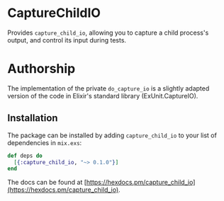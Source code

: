 # CaptureChildIO

Provides `capture_child_io`, allowing you to capture a child process's output,
and control its input during tests.

# Authorship

The implementation of the private `do_capture_io` is a slightly adapted version
of the code in Elixir's standard library (ExUnit.CaptureIO).

## Installation

The package can be installed by adding `capture_child_io` to your list of
dependencies in `mix.exs`:

```elixir
def deps do
  [{:capture_child_io, "~> 0.1.0"}]
end
```

The docs can be found at
[https://hexdocs.pm/capture_child_io](https://hexdocs.pm/capture_child_io).
